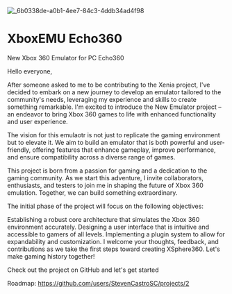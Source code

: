 ![_6b0338de-a0b1-4ee7-84c3-4ddb34ad4f98](https://github.com/StevenCastroSC/XboxEMU-Echo360-/assets/123419009/3b4bccc6-2bca-4beb-82f4-2263dbf2d98c)
# XboxEMU Echo360
New Xbox 360 Emulator for PC Echo360

Hello everyone,

After someone asked to me to be contributing to the Xenia project, I've decided to embark on a new journey to develop an emulator tailored to the community's needs, leveraging my experience and skills to create something remarkable. I'm excited to introduce the New Emulator project – an endeavor to bring Xbox 360 games to life with enhanced functionality and user experience.

The vision for this emulaotr is not just to replicate the gaming environment but to elevate it. We aim to build an emulator that is both powerful and user-friendly, offering features that enhance gameplay, improve performance, and ensure compatibility across a diverse range of games.

This project is born from a passion for gaming and a dedication to the gaming community. As we start this adventure, I invite collaborators, enthusiasts, and testers to join me in shaping the future of Xbox 360 emulation. Together, we can build something extraordinary.

The initial phase of the project will focus on the following objectives:

Establishing a robust core architecture that simulates the Xbox 360 environment accurately.
Designing a user interface that is intuitive and accessible to gamers of all levels.
Implementing a plugin system to allow for expandability and customization.
I welcome your thoughts, feedback, and contributions as we take the first steps toward creating XSphere360. Let's make gaming history together!

Check out the project on GitHub and let's get started

Roadmap: https://github.com/users/StevenCastroSC/projects/2

